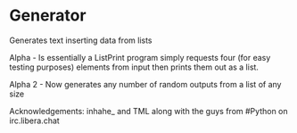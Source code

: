 # Generator
Generates text inserting data from lists

Alpha - Is essentially a ListPrint program simply requests four (for easy testing purposes) elements from input then prints them out as a list.

Alpha 2 - Now generates any number of random outputs from a list of any size

Acknowledgements: inhahe_ and TML along with the guys from #Python on irc.libera.chat
